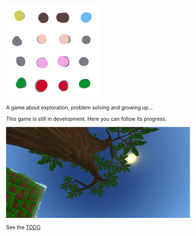 ![16](doc/logo.png)

A game about exploration, problem solving and growing up...

This game is still in development. Here you can follow its progress.

![2019-02-13](doc/screenshot-2019-02-13.jpg)

See the [TODO](doc/todo.md)
